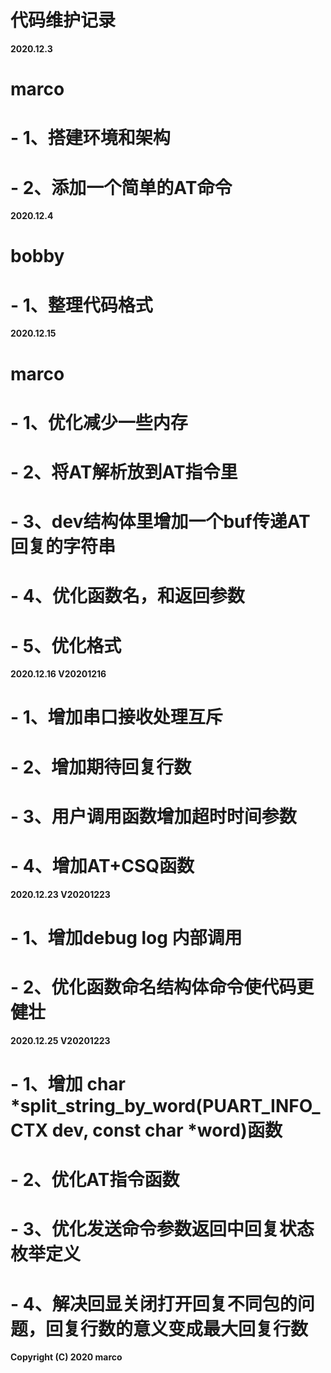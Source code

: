 # 代码维护记录

**2020.12.3**
# marco
# - 1、搭建环境和架构
# - 2、添加一个简单的AT命令

**2020.12.4**
# bobby
# - 1、整理代码格式

**2020.12.15**
# marco
# - 1、优化减少一些内存
# - 2、将AT解析放到AT指令里
# - 3、dev结构体里增加一个buf传递AT回复的字符串
# - 4、优化函数名，和返回参数
# - 5、优化格式

**2020.12.16 V20201216**
# - 1、增加串口接收处理互斥
# - 2、增加期待回复行数
# - 3、用户调用函数增加超时时间参数
# - 4、增加AT+CSQ函数

**2020.12.23 V20201223**
# - 1、增加debug log 内部调用
# - 2、优化函数命名结构体命令使代码更健壮 


**2020.12.25 V20201223**
# - 1、增加 char *split_string_by_word(PUART_INFO_CTX dev, const char *word)函数
# - 2、优化AT指令函数
# - 3、优化发送命令参数返回中回复状态枚举定义
# - 4、解决回显关闭打开回复不同包的问题，回复行数的意义变成最大回复行数


**Copyright (C) 2020 marco**

